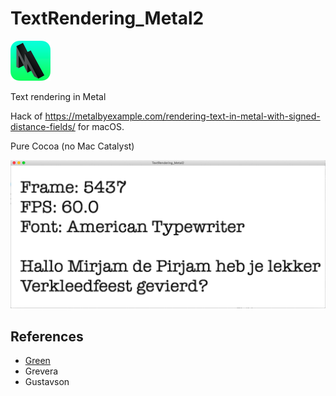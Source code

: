 # TextRendering_Metal2

![alt text](metal-2-64x64.png "Metal 3")

Text rendering in Metal

Hack of https://metalbyexample.com/rendering-text-in-metal-with-signed-distance-fields/ for macOS.

Pure Cocoa (no Mac Catalyst)

![alt text](verkleedfeest2.png "Verkleedfeest")


## References

* [Green](https://github.com/rcsim2/TextRendering_Metal2/blob/master/docs/Green_SIGGRAPH2007_AlphaTestedMagnification.pdf)
* Grevera
* Gustavson


